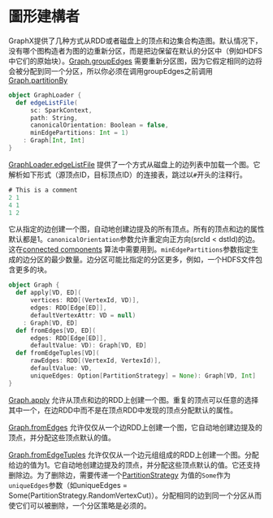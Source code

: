 # 圖形建構者

GraphX提供了几种方式从RDD或者磁盘上的顶点和边集合构造图。默认情况下，没有哪个图构造者为图的边重新分区，而是把边保留在默认的分区中（例如HDFS中它们的原始块）。[Graph.groupEdges](https://spark.apache.org/docs/latest/api/scala/index.html#org.apache.spark.graphx.Graph@groupEdges((ED,ED)⇒ED):Graph[VD,ED])
需要重新分区图，因为它假定相同的边将会被分配到同一个分区，所以你必须在调用groupEdges之前调用[Graph.partitionBy](https://spark.apache.org/docs/latest/api/scala/index.html#org.apache.spark.graphx.Graph@partitionBy(PartitionStrategy):Graph[VD,ED])

```scala
object GraphLoader {
  def edgeListFile(
      sc: SparkContext,
      path: String,
      canonicalOrientation: Boolean = false,
      minEdgePartitions: Int = 1)
    : Graph[Int, Int]
}
```

[GraphLoader.edgeListFile](https://spark.apache.org/docs/latest/api/scala/index.html#org.apache.spark.graphx.GraphLoader$@edgeListFile(SparkContext,String,Boolean,Int):Graph[Int,Int])
提供了一个方式从磁盘上的边列表中加载一个图。它解析如下形式（源顶点ID，目标顶点ID）的连接表，跳过以`#`开头的注释行。

```scala
# This is a comment
2 1
4 1
1 2
```

它从指定的边创建一个图，自动地创建边提及的所有顶点。所有的顶点和边的属性默认都是1。`canonicalOrientation`参数允许重定向正方向(srcId < dstId)的边。这在[connected components](https://spark.apache.org/docs/latest/api/scala/index.html#org.apache.spark.graphx.lib.ConnectedComponents$)
算法中需要用到。`minEdgePartitions`参数指定生成的边分区的最少数量。边分区可能比指定的分区更多，例如，一个HDFS文件包含更多的块。

```scala
object Graph {
  def apply[VD, ED](
      vertices: RDD[(VertexId, VD)],
      edges: RDD[Edge[ED]],
      defaultVertexAttr: VD = null)
    : Graph[VD, ED]
  def fromEdges[VD, ED](
      edges: RDD[Edge[ED]],
      defaultValue: VD): Graph[VD, ED]
  def fromEdgeTuples[VD](
      rawEdges: RDD[(VertexId, VertexId)],
      defaultValue: VD,
      uniqueEdges: Option[PartitionStrategy] = None): Graph[VD, Int]
}
```
[Graph.apply](https://spark.apache.org/docs/latest/api/scala/index.html#org.apache.spark.graphx.Graph$@apply[VD,ED](RDD[(VertexId,VD)],RDD[Edge[ED]],VD)(ClassTag[VD],ClassTag[ED]):Graph[VD,ED])
允许从顶点和边的RDD上创建一个图。重复的顶点可以任意的选择其中一个，在边RDD中而不是在顶点RDD中发现的顶点分配默认的属性。

[Graph.fromEdges](https://spark.apache.org/docs/latest/api/scala/index.html#org.apache.spark.graphx.Graph$@fromEdges[VD,ED](RDD[Edge[ED]],VD)(ClassTag[VD],ClassTag[ED]):Graph[VD,ED])
允许仅仅从一个边RDD上创建一个图，它自动地创建边提及的顶点，并分配这些顶点默认的值。

[Graph.fromEdgeTuples](https://spark.apache.org/docs/latest/api/scala/index.html#org.apache.spark.graphx.Graph$@fromEdgeTuples[VD](RDD[(VertexId,VertexId)],VD,Option[PartitionStrategy])(ClassTag[VD]):Graph[VD,Int])
允许仅仅从一个边元组组成的RDD上创建一个图。分配给边的值为1。它自动地创建边提及的顶点，并分配这些顶点默认的值。它还支持删除边。为了删除边，需要传递一个[PartitionStrategy](https://spark.apache.org/docs/latest/api/scala/index.html#org.apache.spark.graphx.PartitionStrategy)
为值的`Some`作为`uniqueEdges`参数（如uniqueEdges = Some(PartitionStrategy.RandomVertexCut)）。分配相同的边到同一个分区从而使它们可以被删除，一个分区策略是必须的。

